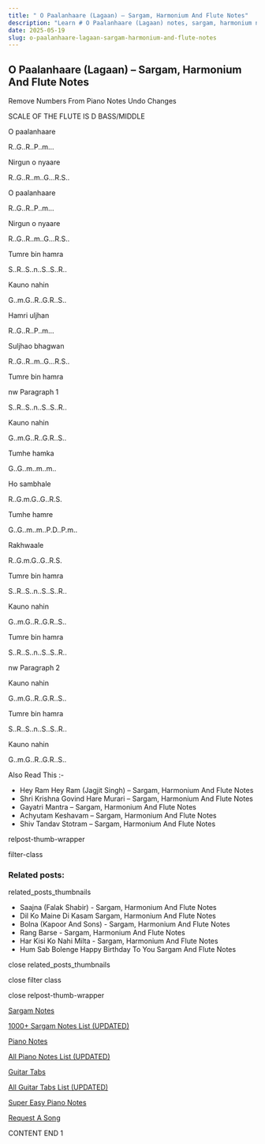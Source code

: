 ```yaml
---
title: " O Paalanhaare (Lagaan) – Sargam, Harmonium And Flute Notes"
description: "Learn # O Paalanhaare (Lagaan) notes, sargam, harmonium notations and flute notes. Easy step-by-step tutorial for beginners."
date: 2025-05-19
slug: o-paalanhaare-lagaan-sargam-harmonium-and-flute-notes
---
```


## O Paalanhaare (Lagaan) – Sargam, Harmonium And Flute Notes

Remove Numbers From Piano Notes
Undo Changes

SCALE OF THE FLUTE IS D BASS/MIDDLE

O paalanhaare

R..G..R..P..m…

Nirgun o nyaare

R..G..R..m..G…R.S..

O paalanhaare

R..G..R..P..m…

Nirgun o nyaare

R..G..R..m..G…R.S..

Tumre bin hamra

S..R..S..n..S..S..R..

Kauno nahin

G..m.G..R..G.R..S..

Hamri uljhan

R..G..R..P..m…

Suljhao bhagwan

R..G..R..m..G…R.S..

Tumre bin hamra

nw Paragraph 1

S..R..S..n..S..S..R..

Kauno nahin

G..m.G..R..G.R..S..

Tumhe hamka

G..G..m..m..m..

Ho sambhale

R..G.m.G..G..R.S.

Tumhe hamre

G..G..m..m..P.D..P.m..

Rakhwaale

R..G.m.G..G..R.S.

Tumre bin hamra

S..R..S..n..S..S..R..

Kauno nahin

G..m.G..R..G.R..S..

Tumre bin hamra

S..R..S..n..S..S..R..

nw Paragraph 2

Kauno nahin

G..m.G..R..G.R..S..

Tumre bin hamra

S..R..S..n..S..S..R..

Kauno nahin

G..m.G..R..G.R..S..

Also Read This :-

- Hey Ram Hey Ram (Jagjit Singh) – Sargam, Harmonium And Flute Notes
- Shri Krishna Govind Hare Murari – Sargam, Harmonium And Flute Notes
- Gayatri Mantra – Sargam, Harmonium And Flute Notes
- Achyutam Keshavam – Sargam, Harmonium And Flute Notes
- Shiv Tandav Stotram – Sargam, Harmonium And Flute Notes

relpost-thumb-wrapper

filter-class

### Related posts:

related_posts_thumbnails

- Saajna (Falak Shabir) - Sargam, Harmonium And Flute Notes
- Dil Ko Maine Di Kasam Sargam, Harmonium And Flute Notes
- Bolna (Kapoor And Sons) - Sargam, Harmonium And Flute Notes
- Rang Barse - Sargam, Harmonium And Flute Notes
- Har Kisi Ko Nahi Milta - Sargam, Harmonium And Flute Notes
- Hum Sab Bolenge Happy Birthday To You Sargam And Flute Notes

close related_posts_thumbnails

close filter class

close relpost-thumb-wrapper

[Sargam Notes](/sargam-notes.html)

[1000+ Sargam Notes List (UPDATED)](/all-songs-list-sargam-notes.html)

[Piano Notes](/piano-notes.html)

[All Piano Notes List (UPDATED)](/all-songs-list-piano-notes.html)

[Guitar Tabs](/guitar-tabs.html)

[All Guitar Tabs List (UPDATED)](/all-songs-list-guitar-tabs.html)

[Super Easy Piano Notes](https://studywall.in/)

[Request A Song](/request-a-song.html)

CONTENT END 1
